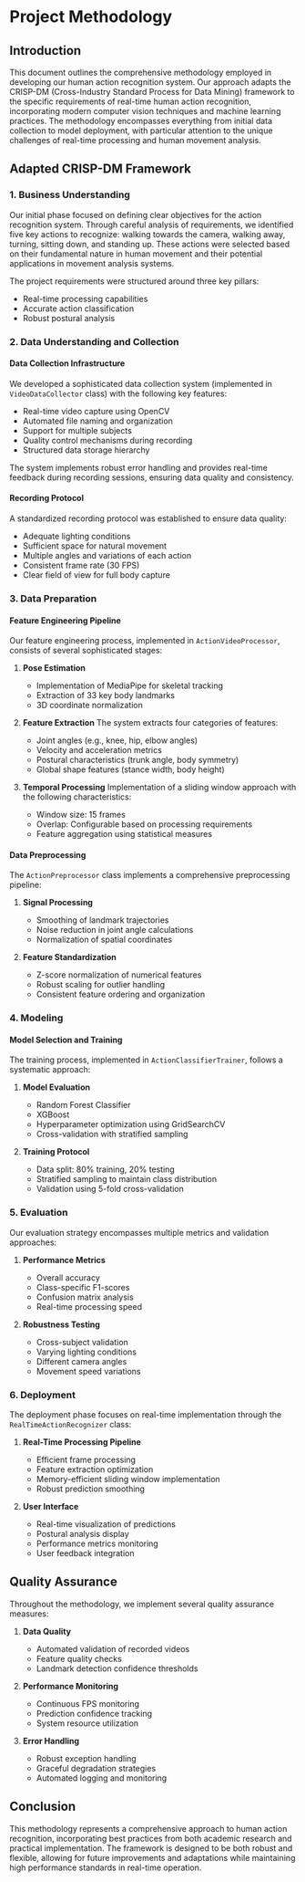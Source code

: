 # Project Methodology

## Introduction

This document outlines the comprehensive methodology employed in developing our human action recognition system. Our approach adapts the CRISP-DM (Cross-Industry Standard Process for Data Mining) framework to the specific requirements of real-time human action recognition, incorporating modern computer vision techniques and machine learning practices. The methodology encompasses everything from initial data collection to model deployment, with particular attention to the unique challenges of real-time processing and human movement analysis.

## Adapted CRISP-DM Framework

### 1. Business Understanding

Our initial phase focused on defining clear objectives for the action recognition system. Through careful analysis of requirements, we identified five key actions to recognize: walking towards the camera, walking away, turning, sitting down, and standing up. These actions were selected based on their fundamental nature in human movement and their potential applications in movement analysis systems.

The project requirements were structured around three key pillars:
- Real-time processing capabilities
- Accurate action classification
- Robust postural analysis

### 2. Data Understanding and Collection

#### Data Collection Infrastructure

We developed a sophisticated data collection system (implemented in `VideoDataCollector` class) with the following key features:

- Real-time video capture using OpenCV
- Automated file naming and organization
- Support for multiple subjects
- Quality control mechanisms during recording
- Structured data storage hierarchy

The system implements robust error handling and provides real-time feedback during recording sessions, ensuring data quality and consistency.

#### Recording Protocol

A standardized recording protocol was established to ensure data quality:
- Adequate lighting conditions
- Sufficient space for natural movement
- Multiple angles and variations of each action
- Consistent frame rate (30 FPS)
- Clear field of view for full body capture

### 3. Data Preparation

#### Feature Engineering Pipeline

Our feature engineering process, implemented in `ActionVideoProcessor`, consists of several sophisticated stages:

1. **Pose Estimation**
   - Implementation of MediaPipe for skeletal tracking
   - Extraction of 33 key body landmarks
   - 3D coordinate normalization

2. **Feature Extraction**
   The system extracts four categories of features:
   - Joint angles (e.g., knee, hip, elbow angles)
   - Velocity and acceleration metrics
   - Postural characteristics (trunk angle, body symmetry)
   - Global shape features (stance width, body height)

3. **Temporal Processing**
   Implementation of a sliding window approach with the following characteristics:
   - Window size: 15 frames
   - Overlap: Configurable based on processing requirements
   - Feature aggregation using statistical measures

#### Data Preprocessing

The `ActionPreprocessor` class implements a comprehensive preprocessing pipeline:

1. **Signal Processing**
   - Smoothing of landmark trajectories
   - Noise reduction in joint angle calculations
   - Normalization of spatial coordinates

2. **Feature Standardization**
   - Z-score normalization of numerical features
   - Robust scaling for outlier handling
   - Consistent feature ordering and organization

### 4. Modeling

#### Model Selection and Training

The training process, implemented in `ActionClassifierTrainer`, follows a systematic approach:

1. **Model Evaluation**
   - Random Forest Classifier
   - XGBoost
   - Hyperparameter optimization using GridSearchCV
   - Cross-validation with stratified sampling

2. **Training Protocol**
   - Data split: 80% training, 20% testing
   - Stratified sampling to maintain class distribution
   - Validation using 5-fold cross-validation

### 5. Evaluation

Our evaluation strategy encompasses multiple metrics and validation approaches:

1. **Performance Metrics**
   - Overall accuracy
   - Class-specific F1-scores
   - Confusion matrix analysis
   - Real-time processing speed

2. **Robustness Testing**
   - Cross-subject validation
   - Varying lighting conditions
   - Different camera angles
   - Movement speed variations

### 6. Deployment

The deployment phase focuses on real-time implementation through the `RealTimeActionRecognizer` class:

1. **Real-Time Processing Pipeline**
   - Efficient frame processing
   - Feature extraction optimization
   - Memory-efficient sliding window implementation
   - Robust prediction smoothing

2. **User Interface**
   - Real-time visualization of predictions
   - Postural analysis display
   - Performance metrics monitoring
   - User feedback integration

## Quality Assurance

Throughout the methodology, we implement several quality assurance measures:

1. **Data Quality**
   - Automated validation of recorded videos
   - Feature quality checks
   - Landmark detection confidence thresholds

2. **Performance Monitoring**
   - Continuous FPS monitoring
   - Prediction confidence tracking
   - System resource utilization

3. **Error Handling**
   - Robust exception handling
   - Graceful degradation strategies
   - Automated logging and monitoring

## Conclusion

This methodology represents a comprehensive approach to human action recognition, incorporating best practices from both academic research and practical implementation. The framework is designed to be both robust and flexible, allowing for future improvements and adaptations while maintaining high performance standards in real-time operation.